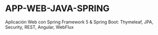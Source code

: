 # APP-WEB-JAVA-SPRING
Aplicación Web con Spring Framework 5 &amp; Spring Boot: Thymeleaf, JPA, Security, REST, Angular, WebFlux
